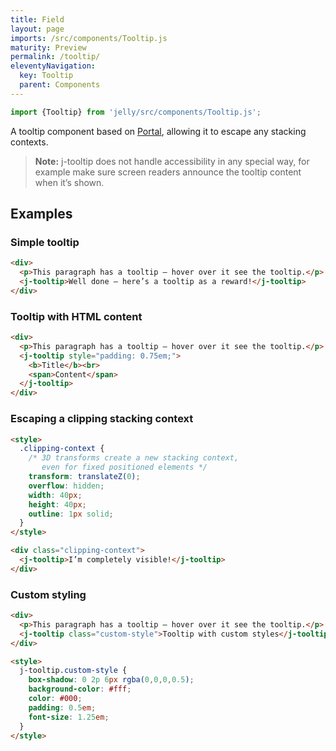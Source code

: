 ```yaml
---
title: Field
layout: page
imports: /src/components/Tooltip.js
maturity: Preview
permalink: /tooltip/
eleventyNavigation:
  key: Tooltip
  parent: Components
---
```


```javascript
import {Tooltip} from 'jelly/src/components/Tooltip.js';
```
<module-size modules="components/Tooltip.js,util/DefineElementMixin.js,util/Portal.js,util/bemToShadow.js"></module-size>

A tooltip component based on [Portal](/util/portal), allowing it to escape any stacking contexts.

> **Note:** j-tooltip does not handle accessibility in any special way, for example make sure screen readers announce the tooltip content when it’s shown.

## Examples

### Simple tooltip
<render-example></render-example>
```html
<div>
  <p>This paragraph has a tooltip – hover over it see the tooltip.</p>
  <j-tooltip>Well done – here’s a tooltip as a reward!</j-tooltip>
</div>
```


### Tooltip with HTML content
<render-example></render-example>
```html
<div>
  <p>This paragraph has a tooltip – hover over it see the tooltip.</p>
  <j-tooltip style="padding: 0.75em;">
    <b>Title</b><br>
    <span>Content</span>
  </j-tooltip>
</div>
```


### Escaping a clipping stacking context
<render-example></render-example>
```html
<style>
  .clipping-context {
    /* 3D transforms create a new stacking context,
       even for fixed positioned elements */
    transform: translateZ(0);
    overflow: hidden;
    width: 40px;
    height: 40px;
    outline: 1px solid;
  }
</style>

<div class="clipping-context">
  <j-tooltip>I’m completely visible!</j-tooltip>
</div>
```


### Custom styling
<render-example></render-example>
```html
<div>
  <p>This paragraph has a tooltip – hover over it see the tooltip.</p>
  <j-tooltip class="custom-style">Tooltip with custom styles</j-tooltip>
</div>

<style>
  j-tooltip.custom-style {
    box-shadow: 0 2p 6px rgba(0,0,0,0.5);
    background-color: #fff;
    color: #000;
    padding: 0.5em;
    font-size: 1.25em;
  }
</style>
```
